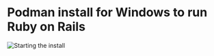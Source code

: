 # Podman install for Windows to run Ruby on Rails

![Starting the install]("Screenshot2025-08-12193302.png" "Starting the install")

<!--
Screenshot\ 2025-08-12\ 193345.png
Screenshot\ 2025-08-12\ 193725.png
Screenshot\ 2025-08-12\ 193846.png
-->

